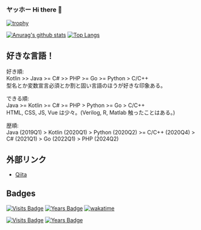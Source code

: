 ### ヤッホー Hi there 👋  
[![trophy](https://github-profile-trophy.vercel.app/?username=waigoma&theme=darkhub&show_icons=true)](https://github.com/ryo-ma/github-profile-trophy)  
  
[![Anurag's github stats](https://github-readme-stats-git-masterrstaa-rickstaa.vercel.app/api?username=waigoma&count_private=true&theme=react)](https://github.com/anuraghazra/github-readme-stats)
[![Top Langs](https://github-readme-stats-git-masterrstaa-rickstaa.vercel.app/api/top-langs/?username=waigoma&count_private=true&layout=compact&theme=react&langs_count=8&hide=makefile,batchfile,HLSL,Mathematica)](https://github.com/anuraghazra/github-readme-stats)  


## 好きな言語！
好き順:  
Kotlin >> Java >= C# >> PHP >= Go >= Python > C/C++  
型名とか変数宣言必須とか割と固い言語のほうが好きな印象ある。

できる順:  
Java >= Kotlin >= C# >= PHP > Python >= Go > C/C++  
HTML, CSS, JS, Vue は少々。(Verilog, R, Matlab 触ったことはある。)

歴順:  
Java (2019Q1) > Kotlin (2020Q1) > Python (2020Q2) >= C/C++ (2020Q4) > C# (2021Q1) > Go (2022Q1) > PHP (2024Q2)  



## 外部リンク
- [Qiita](https://qiita.com/waigoma)


## Badges
[![Visits Badge](https://badges.strrl.dev/visits/waigoma/waigoma)](https://badges.strrl.dev)
[![Years Badge](https://badges.strrl.dev/years/waigoma)](https://badges.strrl.dev)
[![wakatime](https://wakatime.com/badge/user/4689e803-5086-4694-b8e5-e22e67d29f6e.svg)](https://wakatime.com/@4689e803-5086-4694-b8e5-e22e67d29f6e)

[![Visits Badge](https://badges.pufler.dev/visits/waigoma/waigoma)](https://badges.pufler.dev)
[![Years Badge](https://badges.pufler.dev/years/waigoma)](https://badges.pufler.dev)
<!-- ![Visitors](https://api.visitorbadge.io/api/visitors?path=https%3A%2F%2Fgithub.com%2Fwaigoma&label=visitors&countColor=%2337d67a&style=flat) -->
<!-- ![visitor badge](https://visitor-badge.glitch.me/badge?page_id=waigoma.waigoma) -->
<!-- ![Visitor Count](https://profile-counter.glitch.me/{waigoma}/count.svg) -->

<!--
**waigoma/waigoma** is a ✨ _special_ ✨ repository because its `README.md` (this file) appears on your GitHub profile.

Here are some ideas to get you started:

- 🔭 I’m currently working on ...
- 🌱 I’m currently learning ...
- 👯 I’m looking to collaborate on ...
- 🤔 I’m looking for help with ...
- 💬 Ask me about ...
- 📫 How to reach me: ...
- 😄 Pronouns: ...
- ⚡ Fun fact: ...
-->
